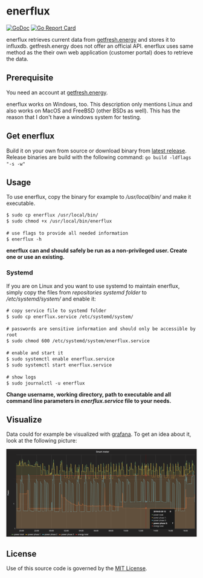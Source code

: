 # enerflux

[![GoDoc](https://godoc.org/github.com/phlipse/enerflux?status.svg)](https://godoc.org/github.com/phlipse/enerflux)
[![Go Report Card](https://goreportcard.com/badge/github.com/phlipse/enerflux)](https://goreportcard.com/report/github.com/phlipse/enerflux)

enerflux retrieves current data from [getfresh.energy](https://www.getfresh.energy) and stores it to influxdb. getfresh.energy does not offer an official API. enerflux uses same method as the their own web application (customer portal) does to retrieve the data.

## Prerequisite
You need an account at [getfresh.energy](https://www.getfresh.energy).

enerflux works on Windows, too. This description only mentions Linux and also works on MacOS and FreeBSD (other BSDs as well). This has the reason that I don't have a windows system for testing.

## Get enerflux
Build it on your own from source or download binary from [latest release](https://github.com/phlipse/enerflux/releases/latest). Release binaries are build with the following command: ```go build -ldflags "-s -w"```

## Usage
To use enerflux, copy the binary for example to */usr/local/bin/* and make it executable.

```
$ sudo cp enerflux /usr/local/bin/
$ sudo chmod +x /usr/local/bin/enerflux

# use flags to provide all needed information
$ enerflux -h
```

**enerflux can and should safely be run as a non-privileged user. Create one or use an existing.**

### Systemd
If you are on Linux and you want to use systemd to maintain enerflux, simply copy the files from *repositories systemd folder* to */etc/systemd/system/* and enable it:

```
# copy service file to systemd folder
$ sudo cp enerflux.service /etc/systemd/system/

# passwords are sensitive information and should only be accessible by root
$ sudo chmod 600 /etc/systemd/system/enerflux.service

# enable and start it
$ sudo systemctl enable enerflux.service
$ sudo systemctl start enerflux.service

# show logs
$ sudo journalctl -u enerflux
```

**Change username, working directory, path to executable and all command line parameters in *enerflux.service* file to your needs.**

## Visualize
Data could for example be visualized with [grafana](https://grafana.com). To get an idea about it, look at the following picture:

![Grafana dashboard energy data](https://github.com/phlipse/enerflux/blob/master/screenshot.png)

## License

Use of this source code is governed by the [MIT License](https://github.com/phlipse/enerflux/blob/master/LICENSE).